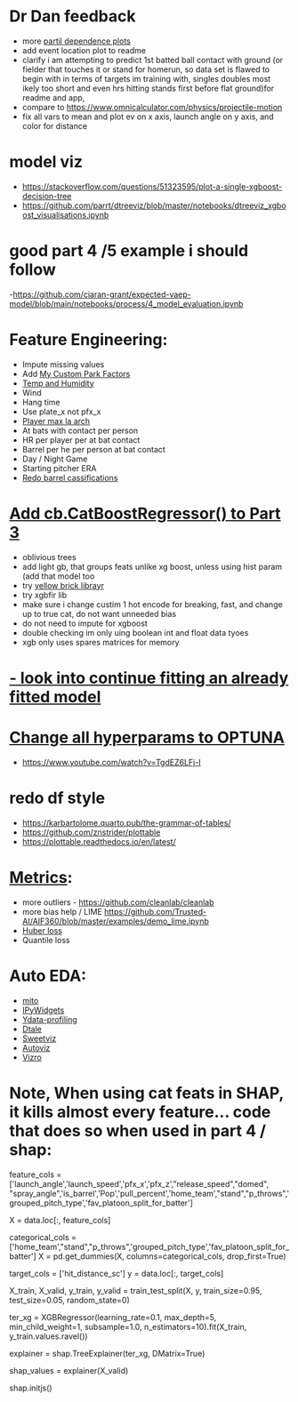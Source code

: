 # Dr Dan feedback
- more [partil dependence plots](https://scikit-learn.org/stable/auto_examples/miscellaneous/plot_partial_dependence_visualization_api.html#sphx-glr-auto-examples-miscellaneous-plot-partial-dependence-visualization-api-py)
- add event location plot to readme
- clarify i am attempting to predict 1st batted ball contact with ground (or fielder that touches it or stand for homerun, so data set is flawed to begin with in terms of targets im training with, singles doubles most ikely too short and even hrs hitting stands first before flat ground)for readme and app,
- compare to https://www.omnicalculator.com/physics/projectile-motion
- fix all vars to mean and plot ev on x axis, launch angle on y axis, and color for distance

# model viz
- https://stackoverflow.com/questions/51323595/plot-a-single-xgboost-decision-tree
- https://github.com/parrt/dtreeviz/blob/master/notebooks/dtreeviz_xgboost_visualisations.ipynb

# good part 4 /5 example i should follow
-https://github.com/ciaran-grant/expected-vaep-model/blob/main/notebooks/process/4_model_evaluation.ipynb

# Feature Engineering:
- Impute missing values
- Add [My Custom Park Factors](https://github.com/dec1costello/Baseball/tree/main/Stadiums)
- [Temp and Humidity](https://towardsdatascience.com/getting-weather-data-in-3-easy-steps-8dc10cc5c859)
- Wind
- Hang time
- Use plate_x not pfx_x
- [Player max la arch](https://drive.google.com/file/d/1fC974yEShTAJ6PXWgbamLlriaFUzjf1r/view)
- At bats with contact per person
- HR per player per at bat contact
- Barrel per he per person at bat contact
- Day / Night Game
- Starting pitcher ERA
- [Redo barrel cassifications](https://x.com/JonPgh/status/1706726176973373637?s=20)

# [Add cb.CatBoostRegressor() to Part 3](https://towardsdatascience.com/catboost-regression-in-6-minutes-3487f3e5b329)
- oblivious trees
- add light gb, that groups feats unlike xg boost, unless using hist param (add that model too
- try [yellow brick librayr](https://rebeccabilbro.github.io/xgboost-and-yellowbrick/)
- try xgbfir lib
- make sure i change custim 1 hot encode for breaking, fast, and change up to true cat, do not want unneeded bias
- do not need to impute for xgboost
- double checking im only uing boolean int and float data tyoes
- xgb only uses spares matrices for memory

# **[- look into continue fitting an already fitted model](https://github.com/BexTuychiev/medium_stories/blob/master/2023/5_may/7_sklearn_pro/notebook.ipynb)**


# [Change all hyperparams to OPTUNA](https://towardsdatascience.com/why-is-everyone-at-kaggle-obsessed-with-optuna-for-hyperparameter-tuning-7608fdca337c)
- https://www.youtube.com/watch?v=TgdEZ6LFj-I


# redo df style
- https://karbartolome.quarto.pub/the-grammar-of-tables/
- https://github.com/znstrider/plottable
- https://plottable.readthedocs.io/en/latest/


# [Metrics](https://docs.seldon.io/projects/alibi/en/stable/overview/high_level.html):
- more outliers - https://github.com/cleanlab/cleanlab
- more bias help / LIME https://github.com/Trusted-AI/AIF360/blob/master/examples/demo_lime.ipynb
- [Huber loss](https://medium.com/analytics-vidhya/a-comprehensive-guide-to-loss-functions-part-1-regression-ff8b847675d6)
- Quantile loss

# Auto EDA:
- [mito](https://github.com/mito-ds/mito)
- [IPyWidgets](https://towardsdatascience.com/interactive-controls-for-jupyter-notebooks-f5c94829aee6)
- [Ydata-profiling](https://github.com/ydataai)
- [Dtale](https://github.com/man-group/dtale)
- [Sweetviz](https://towardsdatascience.com/sweetviz-automated-eda-in-python-a97e4cabacde)
- [Autoviz](https://towardsdatascience.com/autoviz-automatically-visualize-any-dataset-75876a4eede4)
- [Vizro](https://github.com/mckinsey/vizro)

# Note, When using cat feats in SHAP, it kills almost every feature... code that does so when used in part 4 / shap:

feature_cols = ['launch_angle','launch_speed','pfx_x','pfx_z',"release_speed","domed", "spray_angle",'is_barrel','Pop','pull_percent','home_team',"stand","p_throws",'grouped_pitch_type','fav_platoon_split_for_batter']

X = data.loc[:, feature_cols]

categorical_cols = ['home_team',"stand","p_throws",'grouped_pitch_type','fav_platoon_split_for_batter']
X = pd.get_dummies(X, columns=categorical_cols, drop_first=True)

target_cols = ['hit_distance_sc']
y = data.loc[:, target_cols]

X_train, X_valid, y_train, y_valid = train_test_split(X, y, train_size=0.95, test_size=0.05, random_state=0)

ter_xg = XGBRegressor(learning_rate=0.1, max_depth=5, min_child_weight=1, subsample=1.0, n_estimators=10).fit(X_train, y_train.values.ravel())

explainer = shap.TreeExplainer(ter_xg, DMatrix=True)

shap_values = explainer(X_valid)

shap.initjs()

